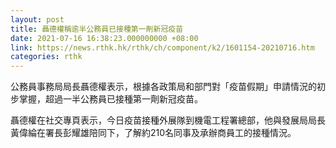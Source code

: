 ```yaml
---
layout: post
title: 聶德權稱逾半公務員已接種第一劑新冠疫苗
date: 2021-07-16 16:38:23.000000000 +08:00
link: https://news.rthk.hk/rthk/ch/component/k2/1601154-20210716.htm
categories: rthk
---
```


公務員事務局局長聶德權表示，根據各政策局和部門對「疫苗假期」申請情況的初步掌握，超過一半公務員已接種第一劑新冠疫苗。

聶德權在社交專頁表示，今日疫苗接種外展隊到機電工程署總部，他與發展局局長黃偉綸在署長彭耀雄陪同下，了解約210名同事及承辦商員工的接種情況。
